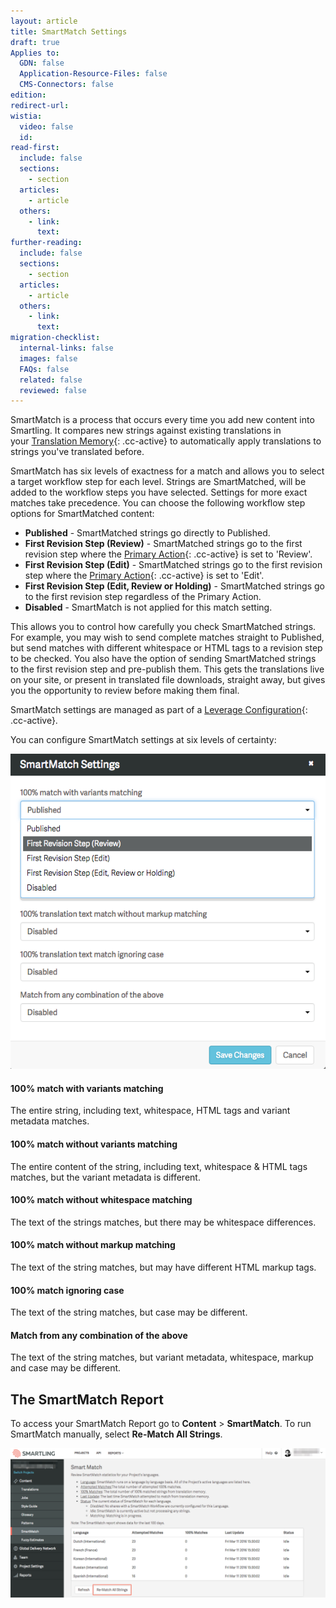 ```yaml
---
layout: article
title: SmartMatch Settings
draft: true
Applies to:
  GDN: false
  Application-Resource-Files: false
  CMS-Connectors: false
edition:
redirect-url:
wistia:
  video: false
  id:
read-first:
  include: false
  sections:
    - section
  articles:
    - article
  others:
    - link:
      text:
further-reading:
  include: false
  sections:
    - section
  articles:
    - article
  others:
    - link:
      text:
migration-checklist:
  internal-links: false
  images: false
  FAQs: false
  related: false
  reviewed: false
---
```



SmartMatch is a process that occurs every time you add new content into Smartling. It compares new strings against existing translations in your&nbsp;[Translation Memory](){: .cc-active}&nbsp;to automatically apply translations to strings you've translated before.

SmartMatch has six levels of exactness for a match and allows you to select a target workflow step for each level. Strings are SmartMatched, will be added to the workflow steps you have selected. Settings for more exact matches take precedence. You can choose the following workflow step options for SmartMatched content:

* **Published** - SmartMatched strings go directly to Published.
* **First Revision Step (Review)** - SmartMatched strings go to the first revision step where the [Primary Action](){: .cc-active} is set to 'Review'.
* **First Revision Step (Edit)** - SmartMatched strings go to the first revision step where the [Primary Action](){: .cc-active} is set to 'Edit'.
* **First Revision Step (Edit, Review or Holding)** - SmartMatched strings go to the first revision step regardless of the Primary Action.
* **Disabled** - SmartMatch is not applied for this match setting.


This allows you to control how carefully you check SmartMatched strings. For example, you may wish to send complete matches straight to Published, but send matches with different whitespace or HTML tags to a revision step to be checked. You also have the option of sending SmartMatched strings to the first revision step and pre-publish them. This gets the translations live on your site, or present in translated file downloads, straight away, but gives you the opportunity to review before making them final.

SmartMatch settings are managed as part of a [Leverage Configuration](){: .cc-active}.

You can configure SmartMatch settings at six levels of certainty:

![medium](/uploads/versions/smartling___linguistic_assets-27---x----576-576x---.png)

#### 100% match with variants matching

The entire string, including text, whitespace, HTML tags and variant metadata matches.

#### 100% match without variants matching

The entire content of the string, including text, whitespace & HTML tags matches, but the variant metadata is different.

#### 100% match without whitespace matching

The text of the strings matches, but there may be whitespace differences.

#### 100% match without markup matching

The text of the string matches, but may have different HTML markup tags.

#### 100% match ignoring case

The text of the string matches, but case may be different.

#### Match from any combination of the above

The text of the string matches, but variant metadata, whitespace, markup and case may be different.

## The SmartMatch Report

To access your SmartMatch Report go to **Content**&nbsp;&gt;&nbsp;**SmartMatch**. To run SmartMatch manually, select&nbsp;**Re-Match All Strings**.

![](/uploads/versions/smartling___smartmatch_report-1---x----1313-621x---.png)